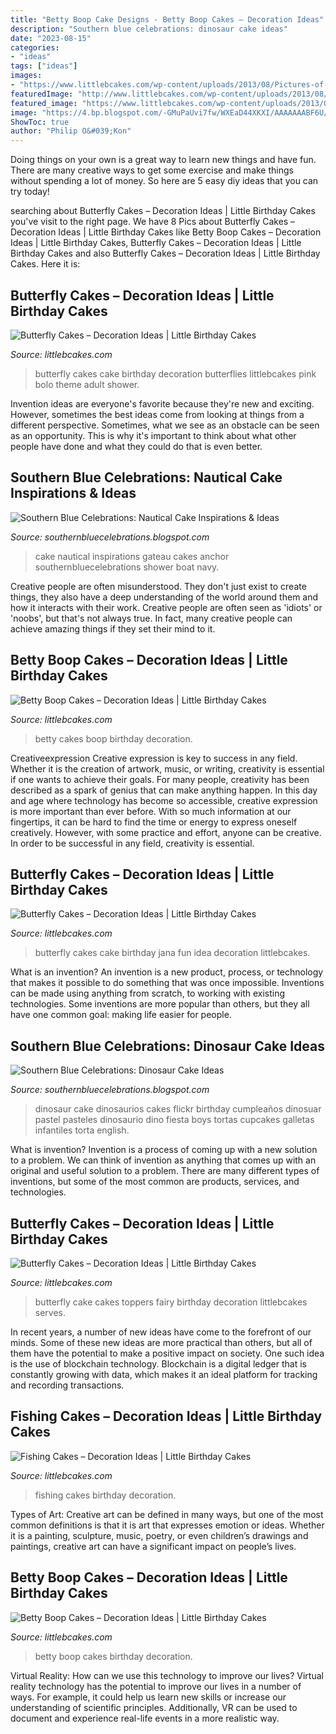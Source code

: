 ```yaml
---
title: "Betty Boop Cake Designs - Betty Boop Cakes – Decoration Ideas"
description: "Southern blue celebrations: dinosaur cake ideas"
date: "2023-08-15"
categories:
- "ideas"
tags: ["ideas"]
images:
- "https://www.littlebcakes.com/wp-content/uploads/2013/08/Pictures-of-Butterfly-Birthday-Cakes.jpg"
featuredImage: "http://www.littlebcakes.com/wp-content/uploads/2013/08/Butterfly-Cake-Pictures.jpg"
featured_image: "https://www.littlebcakes.com/wp-content/uploads/2013/08/Butterfly-Cake-Toppers.jpg"
image: "https://4.bp.blogspot.com/-GMuPaUvi7fw/WXEaD44XKXI/AAAAAAABF6U/r_piWPEMrOQT_b78Tt1ynyif4miJ22ldwCLcBGAs/s1600/4802732272_779466b263_b.jpg"
ShowToc: true
author: "Philip O&#039;Kon"
---
```



Doing things on your own is a great way to learn new things and have fun. There are many creative ways to get some exercise and make things without spending a lot of money. So here are 5 easy diy ideas that you can try today!

	

		
searching about Butterfly Cakes – Decoration Ideas | Little Birthday Cakes you've visit to the right page. We have 8 Pics about Butterfly Cakes – Decoration Ideas | Little Birthday Cakes like Betty Boop Cakes – Decoration Ideas | Little Birthday Cakes, Butterfly Cakes – Decoration Ideas | Little Birthday Cakes and also Butterfly Cakes – Decoration Ideas | Little Birthday Cakes. Here it is:
		
    
## Butterfly Cakes – Decoration Ideas | Little Birthday Cakes

<img loading=lazy src="http://www.littlebcakes.com/wp-content/uploads/2013/08/Butterfly-Cake-Pictures.jpg" onerror="this.onerror=null;this.src='https://tse3.mm.bing.net/th?id=OIP.w_eIOfAkpYfEcJ0qT38kGQHaH-&amp;pid=15.1';" alt="Butterfly Cakes – Decoration Ideas | Little Birthday Cakes">

_Source: littlebcakes.com_

>butterfly cakes cake birthday decoration butterflies littlebcakes pink bolo theme adult shower. 

	

Invention ideas are everyone's favorite because they're new and exciting. However, sometimes the best ideas come from looking at things from a different perspective. Sometimes, what we see as an obstacle can be seen as an opportunity. This is why it's important to think about what other people have done and what they could do that is even better.

    
## Southern Blue Celebrations: Nautical Cake Inspirations &amp; Ideas

<img loading=lazy src="https://s-media-cache-ak0.pinimg.com/564x/c9/81/44/c98144f3b64254ac5570b3399326a610.jpg" onerror="this.onerror=null;this.src='https://tse2.mm.bing.net/th?id=OIP.OPWDJ4ml0EX0y56mJtEZZgHaL2&amp;pid=15.1';" alt="Southern Blue Celebrations: Nautical Cake Inspirations &amp; Ideas">

_Source: southernbluecelebrations.blogspot.com_

>cake nautical inspirations gateau cakes anchor southernbluecelebrations shower boat navy. 

	

Creative people are often misunderstood. They don't just exist to create things, they also have a deep understanding of the world around them and how it interacts with their work. Creative people are often seen as 'idiots' or 'noobs', but that's not always true. In fact, many creative people can achieve amazing things if they set their mind to it.

    
## Betty Boop Cakes – Decoration Ideas | Little Birthday Cakes

<img loading=lazy src="https://www.littlebcakes.com/wp-content/uploads/2014/01/Betty-Boop-Cakes-Pictures.jpg" onerror="this.onerror=null;this.src='https://tse3.mm.bing.net/th?id=OIP.iQh9oI_zwP38JzWqxUHLmAHaE5&amp;pid=15.1';" alt="Betty Boop Cakes – Decoration Ideas | Little Birthday Cakes">

_Source: littlebcakes.com_

>betty cakes boop birthday decoration. 

	

Creativeexpression
Creative expression is key to success in any field. Whether it is the creation of artwork, music, or writing, creativity is essential if one wants to achieve their goals. For many people, creativity has been described as a spark of genius that can make anything happen. In this day and age where technology has become so accessible, creative expression is more important than ever before. With so much information at our fingertips, it can be hard to find the time or energy to express oneself creatively. However, with some practice and effort, anyone can be creative. In order to be successful in any field, creativity is essential.

    
## Butterfly Cakes – Decoration Ideas | Little Birthday Cakes

<img loading=lazy src="https://www.littlebcakes.com/wp-content/uploads/2013/08/Pictures-of-Butterfly-Birthday-Cakes.jpg" onerror="this.onerror=null;this.src='https://tse1.mm.bing.net/th?id=OIP.QxZX1y399SSPUGbm-Gk-0QHaF6&amp;pid=15.1';" alt="Butterfly Cakes – Decoration Ideas | Little Birthday Cakes">

_Source: littlebcakes.com_

>butterfly cakes cake birthday jana fun idea decoration littlebcakes. 

	

What is an invention?
An invention is a new product, process, or technology that makes it possible to do something that was once impossible. Inventions can be made using anything from scratch, to working with existing technologies. Some inventions are more popular than others, but they all have one common goal: making life easier for people.

    
## Southern Blue Celebrations: Dinosaur Cake Ideas

<img loading=lazy src="https://4.bp.blogspot.com/-GMuPaUvi7fw/WXEaD44XKXI/AAAAAAABF6U/r_piWPEMrOQT_b78Tt1ynyif4miJ22ldwCLcBGAs/s1600/4802732272_779466b263_b.jpg" onerror="this.onerror=null;this.src='https://tse1.mm.bing.net/th?id=OIP.ZtD7U10b8hnI_I0pQ9nltwHaJ5&amp;pid=15.1';" alt="Southern Blue Celebrations: Dinosaur Cake Ideas">

_Source: southernbluecelebrations.blogspot.com_

>dinosaur cake dinosaurios cakes flickr birthday cumpleaños dinosuar pastel pasteles dinosaurio dino fiesta boys tortas cupcakes galletas infantiles torta english. 

	

What is invention?
Invention is a process of coming up with a new solution to a problem. We can think of invention as anything that comes up with an original and useful solution to a problem. There are many different types of inventions, but some of the most common are products, services, and technologies.

    
## Butterfly Cakes – Decoration Ideas | Little Birthday Cakes

<img loading=lazy src="https://www.littlebcakes.com/wp-content/uploads/2013/08/Butterfly-Cake-Toppers.jpg" onerror="this.onerror=null;this.src='https://tse1.mm.bing.net/th?id=OIP.ynMuql-jtHjdGbebvKgORQHaJV&amp;pid=15.1';" alt="Butterfly Cakes – Decoration Ideas | Little Birthday Cakes">

_Source: littlebcakes.com_

>butterfly cake cakes toppers fairy birthday decoration littlebcakes serves. 

	

In recent years, a number of new ideas have come to the forefront of our minds. Some of these new ideas are more practical than others, but all of them have the potential to make a positive impact on society. One such idea is the use of blockchain technology. Blockchain is a digital ledger that is constantly growing with data, which makes it an ideal platform for tracking and recording transactions.

    
## Fishing Cakes – Decoration Ideas | Little Birthday Cakes

<img loading=lazy src="http://www.littlebcakes.com/wp-content/uploads/2014/01/Fishing-Cakes.jpg" onerror="this.onerror=null;this.src='https://tse3.mm.bing.net/th?id=OIP.1tL40IB1MzU2xE_QJQ32zgHaJ4&amp;pid=15.1';" alt="Fishing Cakes – Decoration Ideas | Little Birthday Cakes">

_Source: littlebcakes.com_

>fishing cakes birthday decoration. 

	

Types of Art:
Creative art can be defined in many ways, but one of the most common definitions is that it is art that expresses emotion or ideas. Whether it is a painting, sculpture, music, poetry, or even children’s drawings and paintings, creative art can have a significant impact on people’s lives.

    
## Betty Boop Cakes – Decoration Ideas | Little Birthday Cakes

<img loading=lazy src="http://www.littlebcakes.com/wp-content/uploads/2014/01/Images-of-Betty-Boop-Cakes.jpg" onerror="this.onerror=null;this.src='https://tse2.mm.bing.net/th?id=OIP.0Yx8OYTLKhtI31Gh3RBdBwHaE8&amp;pid=15.1';" alt="Betty Boop Cakes – Decoration Ideas | Little Birthday Cakes">

_Source: littlebcakes.com_

>betty boop cakes birthday decoration. 

	

Virtual Reality: How can we use this technology to improve our lives?
Virtual reality technology has the potential to improve our lives in a number of ways. For example, it could help us learn new skills or increase our understanding of scientific principles. Additionally, VR can be used to document and experience real-life events in a more realistic way.

